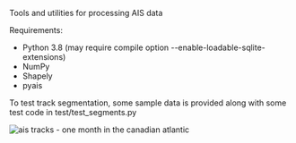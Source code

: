 Tools and utilities for processing AIS data

Requirements:
  * Python 3.8 (may require compile option --enable-loadable-sqlite-extensions)
  * NumPy
  * Shapely
  * pyais


To test track segmentation, some sample data is provided along with some test code in test/test_segments.py


![ais tracks - one month in the canadian atlantic](https://gitlab.meridian.cs.dal.ca/matt_s/ais_public/-/raw/master/output/scriptoutput.png)
